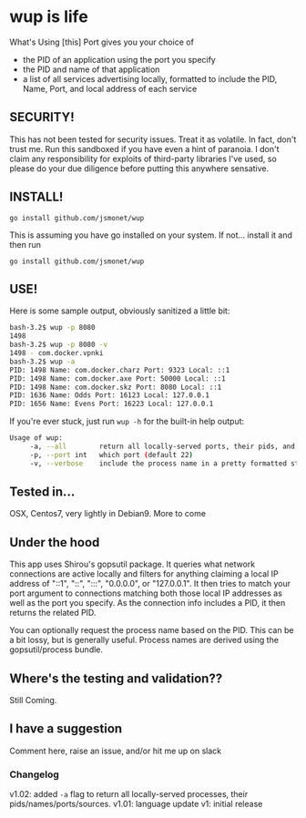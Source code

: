# wup is life

What's Using [this] Port gives you your choice of 
- the PID of an application using the port you specify
- the PID and name of that application
- a list of all services advertising locally, formatted to include the PID, Name, Port, and local address of each service

## SECURITY!
This has not been tested for security issues. Treat it as volatile. In fact, don't trust me. Run this sandboxed if you have even a hint of paranoia. I don't claim any responsibility for exploits of third-party libraries I've used, so please do your due diligence before putting this anywhere sensative. 

## INSTALL!

`go install github.com/jsmonet/wup`

This is assuming you have go installed on your system. If not... install it and then run

`go install github.com/jsmonet/wup`

## USE!

Here is some sample output, obviously sanitized a little bit:

```bash
bash-3.2$ wup -p 8080
1498
bash-3.2$ wup -p 8080 -v
1498 - com.docker.vpnki
bash-3.2$ wup -a
PID: 1498 Name: com.docker.charz Port: 9323 Local: ::1
PID: 1498 Name: com.docker.axe Port: 50000 Local: ::1
PID: 1498 Name: com.docker.skz Port: 8080 Local: ::1
PID: 1636 Name: Odds Port: 16123 Local: 127.0.0.1
PID: 1656 Name: Evens Port: 16223 Local: 127.0.0.1

```

If you're ever stuck, just run `wup -h` for the built-in help output:

```bash
Usage of wup:
     -a, --all        return all locally-served ports, their pids, and process names. Note: overrides -p
     -p, --port int   which port (default 22)
     -v, --verbose    include the process name in a pretty formatted string?  
```

## Tested in...

OSX, Centos7, very lightly in Debian9. More to come

## Under the hood

This app uses Shirou's gopsutil package. It queries what network connections are active locally and filters for anything claiming a local IP address of "::1", "::", ":::", "0.0.0.0", or "127.0.0.1". It then tries to match your port argument to connections matching both those local IP addresses as well as the port you specify. As the connection info includes a PID, it then returns the related PID. 

You can optionally request the process name based on the PID. This can be a bit lossy, but is generally useful. Process names are derived using the gopsutil/process bundle. 

## Where's the testing and validation??

Still Coming.

## I have a suggestion

Comment here, raise an issue, and/or hit me up on slack

### Changelog

v1.02: added `-a` flag to return all locally-served processes, their pids/names/ports/sources. 
v1.01: language update
v1: initial release